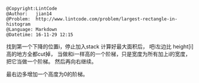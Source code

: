 ```
@Copyright:LintCode
@Author:   jian14
@Problem:  http://www.lintcode.com/problem/largest-rectangle-in-histogram
@Language: Markdown
@Datetime: 16-11-29 12:15
```

找到第一个下降的位置i，停止加入stack
	计算好最大面积后， 吧i左边比 height[i] 高的地方全都cut掉， 当做和i一样高的一个阶梯，只是宽度为所有加上i的宽度，把它当做一个阶梯。
	然后再向右继续。
	
最右边多增加一个高度为0的阶梯。